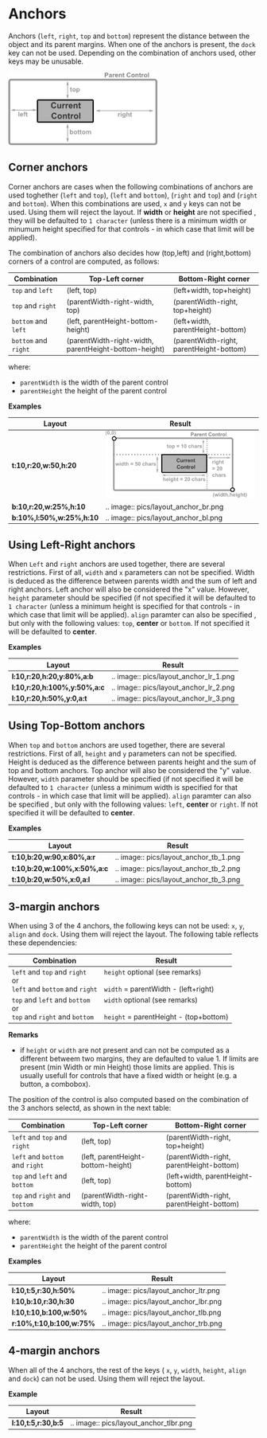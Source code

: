# Anchors

Anchors (``left``, ``right``, ``top`` and ``bottom``) represent the distance between the object and its parent margins. When one of the anchors is present, the ``dock`` key can not be used. Depending on the combination of anchors used, other keys may be unusable.

<img src="img/layout_anchors.png" width=300/>

## Corner anchors


Corner anchors are cases when the following combinations of anchors are used toghether (``left`` and ``top``), (``left`` and ``bottom``), (``right`` and ``top``) and (``right`` and ``bottom``).
When this combinations are used, ``x`` and ``y`` keys can not be used. Using them will reject the layout.
If **width** or **height** are not specified , they will be defaulted to ``1 character`` (unless there is a minimum width or minumum height specified for that controls - in which case that limit will be applied).

The combination of anchors also decides how (top,left) and (right,bottom) corners of a control are computed, as follows:

| Combination              | Top-Left corner                                       | Bottom-Right corner                      |
|--------------------------|-------------------------------------------------------|------------------------------------------|
| ``top`` and ``left``     | (left, top)                                           | (left+width, top+height)                 |
| ``top`` and ``right``    | (parentWidth-right-width, top)                        | (parentWidth-right, top+height)          |
| ``bottom`` and ``left``  | (left, parentHeight-bottom-height)                    | (left+width, parentHeight-bottom)        |
| ``bottom`` and ``right`` | (parentWidth-right-width, parentHeight-bottom-height) | (parentWidth-right, parentHeight-bottom) |

where:
* `parentWidth` is the width of the parent control
* `parentHeight` the height of the parent control

**Examples**

| Layout                     | Result                               |
|----------------------------|--------------------------------------|
| **t:10,r:20,w:50,h:20**    | <img src="img/layout_anchor_tr.png" width=500/> |
| **b:10,r:20,w:25%,h:10**   | .. image:: pics/layout_anchor_br.png |
| **b:10%,l:50%,w:25%,h:10** | .. image:: pics/layout_anchor_bl.png |


## Using Left-Right anchors

When ``Left`` and ``right`` anchors are used together, there are several restrictions. First of all, ``width``  and ``x`` parameters can not be specified. Width is deduced as the difference between parents width and the sum of left and right anchors. Left anchor will also be considered the "x" value.
However, ``height`` parameter should be specified (if not specified it will be defaulted to ``1 character`` (unless a minimum height is specified for that controls - in which case that limit will be applied).
`align` paramter can also be specified , but only with the following values: ``top``, **center** or ``bottom``. If not specified it will be defaulted to **center**.

**Examples**

| Layout                         | Result                                 |
|--------------------------------|----------------------------------------|
| **l:10,r:20,h:20,y:80%,a:b**   | .. image:: pics/layout_anchor_lr_1.png |
| **l:10,r:20,h:100%,y:50%,a:c** | .. image:: pics/layout_anchor_lr_2.png |
| **l:10,r:20,h:50%,y:0,a:t**    | .. image:: pics/layout_anchor_lr_3.png |

## Using Top-Bottom anchors

When ``top`` and ``bottom`` anchors are used together, there are several restrictions. First of all, ``height`` and ``y`` parameters can not be specified. Height is deduced as the difference between parents height and the sum of top and bottom anchors. Top anchor will also be considered the "y" value.
However, ``width`` parameter should be specified (if not specified it will be defaulted to ``1 character`` (unless a minimum width is specified for that controls - in which case that limit will be applied).
`align` paramter can also be specified , but only with the following values: ``left``, **center** or ``right``. If not specified it will be defaulted to **center**.

**Examples**

| Layout                         | Result                                 |
|--------------------------------|----------------------------------------|
| **t:10,b:20,w:90,x:80%,a:r**   | .. image:: pics/layout_anchor_tb_1.png |
| **t:10,b:20,w:100%,x:50%,a:c** | .. image:: pics/layout_anchor_tb_2.png |
| **t:10,b:20,w:50%,x:0,a:l**    | .. image:: pics/layout_anchor_tb_3.png |

## 3-margin anchors

When using 3 of the 4 anchors, the following keys can not be used: ``x``, ``y``, ``align`` and ``dock``. Using them will reject the layout.
The following table reflects these dependencies:


| Combination                            | Result                                      |
|----------------------------------------|---------------------------------------------|
| ``left`` and ``top`` and ``right``<br>or<br>``left`` and ``bottom`` and ``right``     | ``height`` optional (see remarks)<br><br>``width`` = parentWidth - (left+right)|
| ``top`` and ``left`` and ``bottom``<br>or<br>``top`` and ``right`` and ``bottom``     | ``width`` optional (see remarks)<br><br>``height`` = parentHeight - (top+bottom)|

**Remarks** 
* if ``height`` or ``width`` are not present and can not be computed as a different betweem two margins, they are defaulted to value 1. If limits are present (min Width or min Height) those limits are applied. This is usually usefull for controls that have a fixed width or height (e.g. a button, a combobox).

The position of the control is also computed based on the combination of the 3 anchors selectd, as shown in the next table:

| Combination                           | Top-Left corner                    | Bottom-Right corner                      |
|---------------------------------------|------------------------------------|------------------------------------------|
| ``left`` and ``top`` and ``right``    | (left, top)                        | (parentWidth-right, top+height)          |
| ``left`` and ``bottom`` and ``right`` | (left, parentHeight-bottom-height) | (parentWidth-right, parentHeight-bottom) |
| ``top`` and ``left`` and ``bottom``   | (left, top)                        | (left+width, parentHeight-bottom)        |
| ``top`` and ``right`` and ``bottom``  | (parentWidth-right-width, top)     | (parentWidth-right, parentHeight-bottom) |

where:
* `parentWidth` is the width of the parent control
* `parentHeight` the height of the parent control

**Examples**


| Layout                     | Result                                |
|----------------------------|---------------------------------------|
| **l:10,t:5,r:30,h:50%**    | .. image:: pics/layout_anchor_ltr.png |
| **l:10,b:10,r:30,h:30**    | .. image:: pics/layout_anchor_lbr.png |
| **l:10,t:10,b:100,w:50%**  | .. image:: pics/layout_anchor_tlb.png |
| **r:10%,t:10,b:100,w:75%** | .. image:: pics/layout_anchor_trb.png |


## 4-margin anchors

When all of the 4 anchors, the rest of the keys ( ``x``, ``y``, ``width``, ``height``, ``align`` and ``dock``) can not be used. Using them will reject the layout.

**Example**


| Layout                | Result                                 |
|-----------------------|----------------------------------------|
| **l:10,t:5,r:30,b:5** | .. image:: pics/layout_anchor_tlbr.png |
